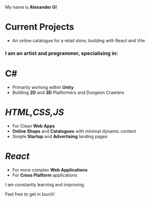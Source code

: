 My name is **Alexander G!**

# Current Projects
- An online catalogue for a retail store, building with React and Vite
  
### I am an artist and programmer, specialising in:

# C# 
- Primarily working within **Unity**
- Building **2D** and **3D** Platformers and Dungeon Crawlers

# *HTML,CSS,JS* 
- For Clean **Web Apps**
- **Online Shops** and **Catalogues** with minimal dynamic content
- Simple **Startup** and **Advertising** landing pages

# *React* 
- For more complex **Web Applications**
- For **Cross Platform** applications

I am constantly learning and improving.

Feel free to get in touch!
